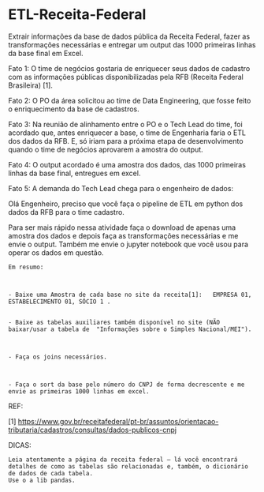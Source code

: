 # ETL-Receita-Federal
Extrair informações da base de dados pública da Receita Federal, fazer as transformações necessárias e entregar um output das 1000 primeiras linhas da base final em Excel.

Fato 1: O time de negócios gostaria de enriquecer seus dados de cadastro com as informações públicas disponibilizadas pela RFB (Receita Federal Brasileira) [1].

 

Fato 2: O PO da área solicitou ao time de Data Engineering, que fosse feito o enriquecimento da base de cadastros.

 

Fato 3: Na reunião de alinhamento entre o PO e o Tech Lead do time, foi acordado que, antes enriquecer a base, o time de Engenharia faria o ETL dos dados da RFB. E, só iriam para a próxima etapa de desenvolvimento quando o time de negócios aprovarem a amostra do output.

 

Fato 4: O output acordado é uma amostra dos dados, das 1000 primeiras linhas da base final, entregues em excel.

 

Fato 5: A demanda do Tech Lead chega para o engenheiro de dados:

 

Olá Engenheiro, preciso que você faça o pipeline de ETL em python dos dados da RFB para o time cadastro.

Para ser mais rápido nessa atividade faça o download de apenas uma amostra dos dados e depois faça as transformações necessárias e me envie o output. Também me envie o jupyter notebook que você usou para operar os dados em questão.

               

	Em resumo:

               

	- Baixe uma Amostra de cada base no site da receita[1]:   EMPRESA 01, ESTABELECIMENTO 01, SÓCIO 1 .

               
	- Baixe as tabelas auxiliares também disponível no site (NÃO baixar/usar a tabela de  "Informações sobre o Simples Nacional/MEI").

               

	- Faça os joins necessários.

               

	- Faça o sort da base pelo número do CNPJ de forma decrescente e me envie as primeiras 1000 linhas em excel.


 

 

REF:

[1] https://www.gov.br/receitafederal/pt-br/assuntos/orientacao-tributaria/cadastros/consultas/dados-publicos-cnpj

 

DICAS:

    Leia atentamente a página da receita federal – lá você encontrará detalhes de como as tabelas são relacionadas e, também, o dicionário de dados de cada tabela.
    Use o a lib pandas.
